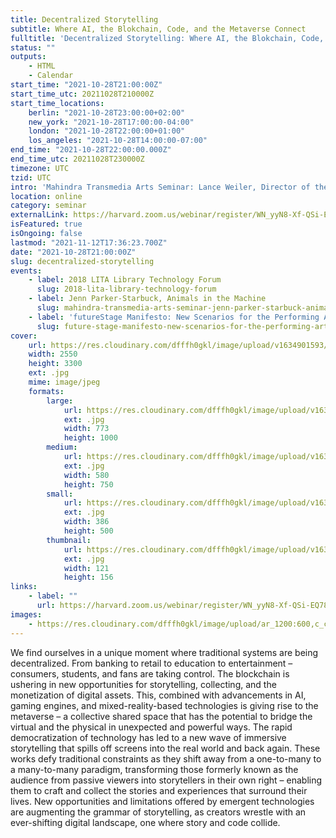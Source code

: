 ```yaml
---
title: Decentralized Storytelling
subtitle: Where AI, the Blokchain, Code, and the Metaverse Connect
fulltitle: 'Decentralized Storytelling: Where AI, the Blokchain, Code, and the Metaverse Connect'
status: ""
outputs:
    - HTML
    - Calendar
start_time: "2021-10-28T21:00:00Z"
start_time_utc: 20211028T210000Z
start_time_locations:
    berlin: "2021-10-28T23:00:00+02:00"
    new_york: "2021-10-28T17:00:00-04:00"
    london: "2021-10-28T22:00:00+01:00"
    los_angeles: "2021-10-28T14:00:00-07:00"
end_time: "2021-10-28T22:00:00.000Z"
end_time_utc: 20211028T230000Z
timezone: UTC
tzid: UTC
intro: 'Mahindra Transmedia Arts Seminar: Lance Weiler, Director of the Columbia University School of the Arts’ Digital Storytelling Lab.  '
location: online
category: seminar
externalLink: https://harvard.zoom.us/webinar/register/WN_yyN8-Xf-QSi-EQ78y7YwHw
isFeatured: true
isOngoing: false
lastmod: "2021-11-12T17:36:23.700Z"
date: "2021-10-28T21:00:00Z"
slug: decentralized-storytelling
events:
    - label: 2018 LITA Library Technology Forum
      slug: 2018-lita-library-technology-forum
    - label: Jenn Parker-Starbuck, Animals in the Machine
      slug: mahindra-transmedia-arts-seminar-jenn-parker-starbuck-animals-in-the-machine-robotic-animal-agents
    - label: 'futureStage Manifesto: New Scenarios for the Performing Arts'
      slug: future-stage-manifesto-new-scenarios-for-the-performing-arts
cover:
    url: https://res.cloudinary.com/dfffh0gkl/image/upload/v1634901593/weiler_transmedia_cd91da1c84.jpg
    width: 2550
    height: 3300
    ext: .jpg
    mime: image/jpeg
    formats:
        large:
            url: https://res.cloudinary.com/dfffh0gkl/image/upload/v1634901594/large_weiler_transmedia_cd91da1c84.jpg
            ext: .jpg
            width: 773
            height: 1000
        medium:
            url: https://res.cloudinary.com/dfffh0gkl/image/upload/v1634901594/medium_weiler_transmedia_cd91da1c84.jpg
            ext: .jpg
            width: 580
            height: 750
        small:
            url: https://res.cloudinary.com/dfffh0gkl/image/upload/v1634901595/small_weiler_transmedia_cd91da1c84.jpg
            ext: .jpg
            width: 386
            height: 500
        thumbnail:
            url: https://res.cloudinary.com/dfffh0gkl/image/upload/v1634901594/thumbnail_weiler_transmedia_cd91da1c84.jpg
            ext: .jpg
            width: 121
            height: 156
links:
    - label: ""
      url: https://harvard.zoom.us/webinar/register/WN_yyN8-Xf-QSi-EQ78y7YwHw
images:
    - https://res.cloudinary.com/dfffh0gkl/image/upload/ar_1200:600,c_crop/c_limit,h_1200,w_600/v1634901593/weiler_transmedia_cd91da1c84.jpg
---
```

We find ourselves in a unique moment where traditional systems are being decentralized. From banking to retail to education to entertainment – consumers, students, and fans are taking control. The blockchain is ushering in new opportunities for storytelling, collecting, and the monetization of digital assets. This, combined with advancements in AI, gaming engines, and mixed-reality-based technologies is giving rise to the metaverse – a collective shared space that has the potential to bridge the virtual and the physical in unexpected and powerful ways. The rapid democratization of technology has led to a new wave of immersive storytelling that spills off screens into the real world and back again. These works defy traditional constraints as they shift away from a one-to-many to a many-to-many paradigm, transforming those formerly known as the audience from passive viewers into storytellers in their own right – enabling them to craft and collect the stories and experiences that surround their lives. New opportunities and limitations offered by emergent technologies are augmenting the grammar of storytelling, as creators wrestle with an ever-shifting digital landscape, one where story and code collide.
